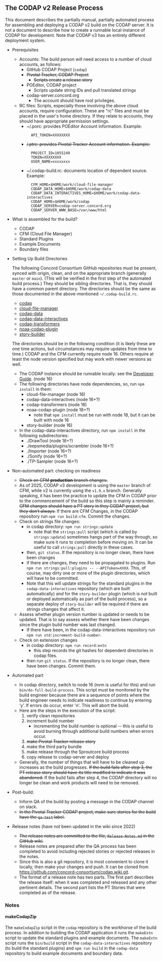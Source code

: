 ## The CODAP v2 Release Process

This document describes the partially manual, partially automated process for
assembling and deploying a CODAP v2 build on the CODAP server. It is not a document
to describe how to create a runnable local instance of CODAP for development.
Note that CODAP v3 has an entirely different deployment system.

* Prerequisites
  * Accounts: The build person will need access to a number of cloud accounts, as follows:
    * GitHub CODAP Project (`codap`)
    * ~~Pivotal Tracker, CODAP Project~~
      * ~~Scripts create a release story~~
    * POEditor, CODAP project
      * Scripts update string IDs and pull translated strings
    * codap-server.concord.org
      * The account should have root privileges.
  * RC files: Scripts, especially those involving the above cloud accounts,
    require configuration. These are "rc" files and must be placed in the
    user's home directory. If they relate to accounts, they should have
    appropriate permission settings.
    * ~/.porc: provides POEditor Account information. Example:
      ```shell
        API_TOKEN=XXXXXXXX
      ```
    * ~~/.ptrc: provides Pivotal Tracker Account information. Example:~~
      ```shell
        PROJECT_ID=1055240
        TOKEN=XXXXXXXX
        USER_NAME=xxxxxxxx
      ```
    * ~/.codap-build.rc: documents location of dependent source. Example:
      ```shell
        CFM_HOME=$HOME/work/cloud-file-manager
        CODAP_DATA_HOME=$HOME/work/codap-data
        CODAP_DATA_INTERACTIVES_HOME=$HOME/work/codap-data-interactives
        CODAP_HOME=$HOME/work/codap
        CODAP_SERVER=codap-server.concord.org
        CODAP_SERVER_WWW_BASE=/var/www/html
      ```
* What is assembled for the build?
    * CODAP
    * CFM (Cloud File Manager)
    * Standard Plugins
    * Example Documents
    * Boundary files
* Setting Up Build Directories

  The following Concord Consortium GitHub repositories must be present,
  synced with origin, clean, and on the appropriate branch (generally `master` or `main`).
  (This will be verified in the first step of the automated build process.)
  They should be sibling directories.
  That is, they should have a common parent directory.
  The directories should be the same as those documented in the above-mentioned `~/.codap-build.rc`.
    * [codap](https://github.com/concord-consortium/codap)
    * [cloud-file-manager](https://github.com/concord-consortium/cloud-file-manager)
    * [codap-data](https://github.com/concord-consortium/codap-data)
    * [codap-data-interactives](https://github.com/concord-consortium/codap-data-interactives)
    * [codap-transformers](https://github.com/concord-consortium/codap-transformers)
    * [noaa-codap-plugin](https://github.com/concord-consortium/noaa-codap-plugin)
    * [story-builder](https://github.com/concord-consortium/story-builder)

  The directories should be in the following condition (it is likely these are
  one time actions, but circumstances may require updates from time to time.)
  CODAP and the CFM currently require node 16. Others require at least the node
  version specified but may work with newer versions as well.
    * The CODAP instance should be runnable locally: see the
      [Developer Guide](https://github.com/concord-consortium/codap/wiki/Developer-Guide). (node 16)
    * The following directories have node dependencies, so, run `npm install` in them:
      * cloud-file-manager (node 16)
      * codap-data-interactives (node 16+?)
      * codap-transformers (node 16)
      * noaa-codap-plugin (node 18+?)
        * note that `npm install` must be run with node 18, but it can be built with node 16
      * story-builder (node 16)
    * In the codap-data-interactives directory, run `npm install` in the
      following subdirectories:
        * ./DrawTool (node 16+?)
        * ./eepsmedia/plugins/scrambler (node 16+?)
        * ./Importer (node 16+?)
        * ./Sonify (node 16+?)
        * ./TP-Sampler (node 16+?)
* Non-automated part: checking on readiness
    * ~~Check on CFM **production** branch changes.~~
    * As of 2025, CODAP v3 development is using the `master` branch of CFM, while v2 is currently using the `v1.9.x` branch.
      Generally speaking, it has been the practice to update the CFM in CODAP
      prior to the commencement of the build so this step is mainly a reminder.
      ~~CFM changes should have a PT story in they CODAP project, but they don’t always.~~
      If there are CFM Changes, in the CODAP repository run `npm run build:cfm`.
      Commit the changes.
    * Check on strings file changes:
        * in codap directory: `npm run strings:update`
          * note that the `strings:pull` script (which is called by `strings:update`) sometimes hangs part of the way through, so make sure it runs to completion before moving on. It can be useful to call `strings:pull` directly in these cases.
        * then, `git status`. If the repository is no longer clean, there have been changes
        * if there are changes, they need to be propagated to plugins. Run
          `npm run strings:pull:plugins -- --APIToken=XXXX`. This, of course, may dirty one or more of the plugin directories, which will have to be committed.
        * Note that this will update strings for the standard plugins in the `codap-data-interactives` repository (which are built automatically) _and_ for the `story-builder` plugin (which is _not_ built or deployed automatically as part of the build process), so a separate deploy of `story-builder` will be required if there are strings changes that affect it.
    * Assess whether plugin version number is updated or needs to be updated.
      That is to say assess whether there have been changes since the plugin
      build number was last changed.
      * If there have been, in the codap-data-interactives repository run
        `npm run std:increment-build-number`.
    * Check on extension changes
        * in codap directory: `npm run record:extn`
            * this step records the git hashes for dependent directories in codap files.
        * then run `git status`. If the repository is no longer clean, there have been
          changes. Commit them.
* Automated part
    * In codap directory, switch to node 16 (nvm is useful for this) and run `bin/do-full-build-process`.
      This script must be monitored by the build engineer because there are a sequence of
      points where the build engineer needs to indicate readiness to continue by entering ‘y’.
      If errors do occur, enter 'n'. This will abort the build.
    * Here are the steps in the execution of the script:
      1. verify clean repositories
      2. increment build number
         * incrementing the build number is optional -- this is useful to avoid burning through additional build numbers when errors occur.
      3. ~~make Pivotal Tracker release story~~
      4. make the third party bundle
      5. make release through the Sproutcore build process
      6. copy release to codap-server and deploy
    * Generally, the number of things that will have to be cleaned up increases
      as the build progresses. ~~If the build fails after step 3, the PT release story should
      have its title modified to indicate it was abandoned.~~ If the build fails after
      step 4, the CODAP directory will no longer be clean and work products will
      need to be removed.
* Post-build:
  * Inform QA of the build by posting a message in the CODAP channel on slack.
  * ~~In the Pivotal Tracker CODAP project, make sure stories for the build have the `qa-test` label.~~
* Release notes (have not been updated in the wiki since 2022)
  * ~~The release notes are committed to the file, `Release-Notes.md` in the GitHub wiki.~~
  * Release notes are prepared after the QA process has been completed to avoid
    including rejected stories or rejected releases in the notes.
  * Since this is also a git repository, it is most convenient to clone it locally,
    then make your changes and push. It can be cloned from
    https://github.com/concord-consortium/codap.wiki.git.
  * The format of a release note has two parts. The first part describes the
    release itself: when it was completed and released and any other pertinent
    details. The second part lists the PT Stories that were completed as of the
    release.

### Notes

#### makeCodapZip

The `makeCodapZip` script in the `codap` repository is the workhorse of the build process. In addition to building the CODAP application it runs the `makeExtn` script to update the standard plugins and example documents.  The `makeExtn` script runs the `bin/build` script in the `codap-data-interactives` repository (to build the standard plugins) and `npm run build` in the `codap-data` repository to build example documents and boundary data.
